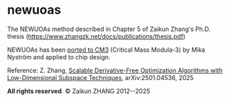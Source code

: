 # newuoas
The NEWUOAs method described in Chapter 5 of Zaikun Zhang's Ph.D. thesis (https://www.zhangzk.net/docs/publications/thesis.pdf)

NEWUOAs has been [ported to CM3](https://github.com/modula3/cm3/blob/master/caltech-other/newuoa/src/NewUOAs.m3) (Critical Mass Modula-3) by Mika Nyström and applied to chip design.

Reference: Z. Zhang, [Scalable Derivative-Free Optimization Algorithms with Low-Dimensional Subspace Techniques](https://arxiv.org/abs/2501.04536), arXiv:2501.04536, 2025

**All rights reserved**.
© Zaikun ZHANG 2012--2025
